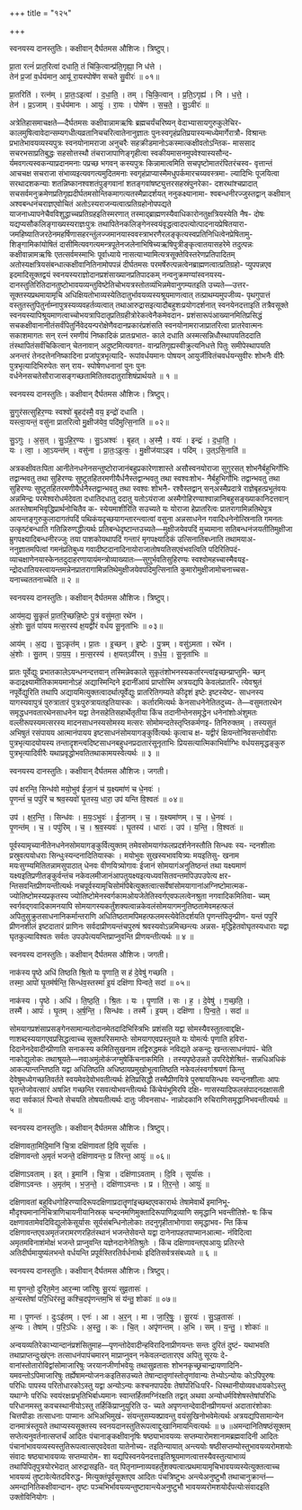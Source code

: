 +++
title = "१२५"

+++


स्वनयस्य दानस्तुतिः। कक्षीवान् दैर्घतमस औशिजः। त्रिष्टुप्।

प्रा॒ता रत्नं॑ प्रात॒रित्वा॑ दधाति॒ तं चि॑कि॒त्वान्प्र॑ति॒गृह्या॒ नि ध॑त्ते ।  
तेन॑ प्र॒जां व॒र्धय॑मान॒ आयू॑ रा॒यस्पोषे॑ण सचते सु॒वीरः॑ ॥ ०१॥

प्रा॒तरिति॑ । रत्न॑म् । प्रा॒तः॒ऽइत्वा॑ । द॒धा॒ति॒ । तम् । चि॒कि॒त्वान् । प्र॒ति॒ऽगृह्य॑ । नि । ध॒त्ते॒ ।  
तेन॑ । प्र॒ऽजाम् । व॒र्धय॑मानः । आयुः॑ । रा॒यः । पोषे॑ण । स॒च॒ते॒ । सु॒ऽवीरः॑ ॥

अत्रेतिहासमाचक्षते—दैर्घतमसः कक्षीवान्नामऋषिः ब्रह्मचर्यंचरिष्यन् वेदाभ्यासायगुरुकुलेचिर- कालमुषित्वावेदान्सम्यगधीत्यव्रतानिचचरित्वातेनानुज्ञातः पुनःस्वगृहंप्रतिप्रयास्यन्मध्येमार्गेरात्रौ- विश्रान्तः प्रभातेभावयव्यस्यपुत्रः स्वनयोनामराजा अनुचरैः सहक्रीडमानोऽकस्मात्कक्षीवतोऽन्तिक- माससाद सचरभसाप्रतिबुद्धः सहसोत्तस्थौ तंचराजापाणिङ्गृहीत्वा स्वकीयमासनमुपवेश्यास्यसौन्द- र्यमवगत्यस्वकन्याप्रदानमनाः पप्रच्छ भगवन् कस्यपुत्रः किन्नामात्वमिति सचपृष्टोमातरंपितरंचस्व- वृत्तान्तं आचचक्ष सचराजा संभाव्यइत्यवगत्यमुदितमनाः स्वगृहंप्राप्यास्मैमधुपर्कमारचय्यवस्त्रमा- ल्यादिभिः पूजयित्वा सरथादशकन्याः शतन्निष्कानश्वशतंपुङ्गवानां शतङ्गवांषष्ट्युत्तरसहस्रंपुनरेका- दशरथांश्चप्रादात् सचसर्वमनुक्रमेणप्रतिगृह्यदीर्घतमसोन्तिकमागत्यतस्मैप्रादर्शयत् ननुकक्ष्यानामा- श्वबन्धनीरज्जुस्तद्वान् कक्षीवान् अश्वबन्धनंचराज्ञएवोचितं अतोऽस्यराजन्यत्वात्प्रतिग्रहोनोपपद्यते याजनाध्यापनेचैवविशुद्धाच्चप्रतिग्रहइतिस्मरणात् तस्माद्ब्राह्मणस्यैवाधिकारोनतुक्षत्रियस्येति नैष- दोषः यद्यप्यसौकलिङ्गाख्यस्यराज्ञःपुत्रः तथापितेनकलिङ्गेनस्वयंवृद्धत्वादपत्योत्पादनायप्रेषितयारा- जमहिष्यातिजरठेनमहर्षिणासहरन्तुंलज्जमानयास्ववस्त्राभरणैरलङ्कृत्यस्वप्रतिनिधित्वेनप्रेषितामु- शिङ्गामिकांयोषितं दासीमित्यवगत्यमन्त्रपूतेनजलेनाभिषिच्यऋषिपुत्रीङ्कृत्वातयासहरेमे तदुत्पन्नः कक्षीवान्नामऋषिः एतत्सर्वमस्माभिः पूर्वाध्याये नासत्याभ्यामित्यत्रसूक्तेविस्तरेणप्रतिपादितम् अतोस्यक्षत्रियसंबन्धात्कक्षीवानितिनामोपपन्नं दीर्घतमसः परमर्षेरुत्पन्नत्वेनब्राह्मणत्वात्प्रतिग्रहो- प्युपपन्नएव इदमादिसूक्तद्वयं स्वनयस्यराज्ञोदानप्रशंसाख्यानप्रतिपादकम् नन्वनुक्रमण्यांस्वनयस्य- दानस्तुतिरितिदानतुष्टोभावयव्यन्तुविष्टेतिचोभयत्रस्तोतव्यंभिन्नमेवानुगम्यतइति उच्यते—उत्तर- सूक्तस्यप्रथमायामृचि अधिक्षियतोभाव्यस्येतिदातुर्भावयव्यस्यश्रूयमाणत्वात् तत्प्राथम्यमुपजीव्य- पृथगुपात्तं वस्तुतस्तुपितुर्नाम्नापुत्रस्यव्यवहर्तव्यत्वात् तथाआरुद्रासइत्यादौबहुशःप्रयोगदर्शनात् स्वनयेनदत्ताइति तत्रैवसूक्ते स्वनयस्यापिश्रूयमाणत्वाच्चोभयत्रापिदातृप्रतिग्रहीत्रोरेकत्वेनैकमेवदान- प्रशंसारूपंआख्यानमितिप्रसिद्धं सचकक्षीवानानीतंसर्वंपितुर्निवेदयन्परोक्षेणैवदानप्रकारंप्रशंसति स्वनयोनामराजाप्रातरित्वा प्रातरेवात्मनः सकाशमागतः सन् रत्नं रमणीयं निष्कादिकं प्रातःप्रभात- काले दधाति अस्मत्सन्निधौस्थापयतिददाति तंस्थापितंसर्वंचिकित्वान् चेतनावान् अदुष्टमित्यवगत- वान्प्रतिगृह्यस्वीक्रुत्यनिधत्ते पितुः समीपेस्थापयति अनन्तरं तेनदत्तेननिष्कादिना प्रजांपुत्रभृत्यादि- रूपांवर्धयमानः पोषयन् आयुर्जीवितंचवर्धयन्सुवीरः शोभनैः वीरैः पुत्रभृत्यादिभिरुपेतः सन् राय- स्पोषेणधनानां पुनः पुनः वर्धनेनसचतेसौराजासङ्गच्छतामितितवदातुराशिषंप्रार्थयते ॥ १ ॥

स्वनयस्य दानस्तुतिः। कक्षीवान् दैर्घतमस औशिजः। त्रिष्टुप्।

सु॒गुर॑सत्सुहिर॒ण्यः स्वश्वो॑ बृ॒हद॑स्मै॒ वय॒ इन्द्रो॑ दधाति ।  
यस्त्वा॒यन्तं॒ वसु॑ना प्रातरित्वो मु॒क्षीज॑येव॒ पदि॑मुत्सि॒नाति॑ ॥ ०२॥

सु॒ऽगुः । अ॒स॒त् । सु॒ऽहि॒र॒ण्यः । सु॒ऽअश्वः॑ । बृ॒हत् । अ॒स्मै॒ । वयः॑ । इन्द्रः॑ । द॒धा॒ति॒ ।  
यः । त्वा॒ । आ॒ऽयन्त॑म् । वसु॑ना । प्रा॒तः॒ऽइ॒त्वः॒ । मु॒क्षीज॑याऽइव । पदि॑म् । उ॒त्ऽसि॒नाति॑ ॥

अत्रकक्षीवतःपिता आनीतेनधनेनसन्तुष्टोराजानंबहुप्रकारेणाशास्ते असौस्वनयोराजा सुगुरसत् शोभनैर्बहुभिर्गोभिः तद्वान्भवतु तथा सुहिरण्यः सुष्टुतहितरमणीयैर्धनैस्तद्वान्भवतु तथा स्वश्वःशोभ- नैर्बहुभिर्गोभिः तद्वान्भवतु तथा सुहिरण्यः सुष्टुतहितरमणीयैर्धनैस्तद्वान्भवतु तथा स्वश्वः शोभनै- रश्वैस्तद्वान् सन्अस्मैप्रदात्रे राज्ञेबृहत्प्रभूतंवयः अन्नमिन्द्रः परमेश्वरोधर्मदेवता दधातिदधातु ददातु यतोऽयंराजा अस्मैगोहिरण्याश्वान्नानिबहुसङ्ख्याकानिदत्तवान् अतस्तेषामभिवृद्धिप्रार्थनोचितैव क- स्येयमाशीरिति सउच्यते यः योराजा हेप्रातरित्वः प्रातरागामिन्नतिथेपुत्र आयन्तङ्गुरुकुलादागतंपदिं पथिकंयदृच्छयागन्तारन्त्वात्वां वसुना अन्नसाधनेन गवादिधनेनोत्स्रिनाति गमनतः उत्कृष्टंबन्धाति गतिन्निरुणद्धीत्यर्थः प्रतिबन्धेदृष्टान्तउच्यते—मुक्षीजयेवपदिं मुच्यमाना सतिबन्धनंजयतीतिमुक्षीजा म्रुगपक्ष्यादिबन्धनीरज्जुः तया पाशकोयथापदिं गन्तारं मृगपक्ष्यादिकं उत्सिनातिबध्नाति तथामयाअ- ननुज्ञातमपित्वां गमनंप्रतिबुध्य गवादीष्टदानादिनायोराजातोषयतिसएवंभवत्विति पदिरितिपदं- व्याचक्षाणेनयास्केनतदुदाहरणायायंमन्त्रोव्याख्यातः—सुगुर्भवतिसुहिरण्यः स्वश्वोमहच्चास्मैवयइ- न्द्रोदधातियस्त्वायन्तमन्नेनप्रातरागामिन्नतिथेमुक्षीजयेवपदिमुत्सिनाति कुमारोमुक्षीजामोचनाच्चस- यनाच्चततनाच्चेति ॥ २ ॥

स्वनयस्य दानस्तुतिः। कक्षीवान् दैर्घतमस औशिजः। त्रिष्टुप्।

आय॑म॒द्य सु॒कृतं॑ प्रा॒तरि॒च्छन्नि॒ष्टेः पु॒त्रं वसु॑मता॒ रथे॑न ।  
अं॒शोः सु॒तं पा॑यय मत्स॒रस्य॑ क्ष॒यद्वी॑रं वर्धय सू॒नृता॑भिः ॥ ०३॥

आय॑म् । अ॒द्य । सु॒ऽकृत॑म् । प्रा॒तः । इ॒च्छन् । इ॒ष्टेः । पु॒त्रम् । वसु॑ऽमता । रथे॑न ।  
अं॒शोः । सु॒तम् । पा॒य॒य॒ । म॒त्स॒रस्य॑ । क्ष॒यत्ऽवी॑रम् । व॒र्ध॒य॒ । सू॒नृता॑भिः ॥

प्रातः पूर्वेद्युः प्रभातकालेऽयन्धनन्दत्तवान् तस्मिन्नेवकाले सुकृतंशोभनस्यकर्तारन्त्वांइच्छन्प्राप्तुमि- च्छन् कदाद्रक्ष्यामीतिकामयमानोऽहं अद्यास्मिन्दिने इदानींआयं प्राप्तोस्मि अत्रयद्यपि केवलंप्रातरि- त्येवश्रुतं नपूर्वेद्युरिति तथापि अद्यायमित्युक्तत्वादर्थात्पूर्वेद्युः प्रातरितिगम्यते कीदृशं इष्टेः इष्टस्येष्ट- साधनस्य यागस्यवापुत्रं पुरुत्रातारं पुत्रःपुरुत्रायतइतियास्कः । कर्तारमित्यर्थः केनसाधनेनेतितदुच्य- ते—वसुमतारथेन समृद्धधनवतारथेनसाधनेन यद्वा तेनसहेतिसहार्थेतृतीया किंच तदानीन्तेनसमृद्धेन धनेनांशोःअंशुमतः वल्लीरूपस्यमत्सरस्य मादनसाधनस्यसोमस्य मत्सरः सोमोमन्दतेस्तृप्तिकर्मणइ- तिनिरुक्तम् । तस्यसुतं अभिषुतं रसंपायय आत्मानंपायय इष्टसाधनंसोमयागङ्कुर्वित्यर्थः कृत्वाच क्ष- यद्वीरं क्षियन्तोनिवसन्तोवीराः पुत्रभृत्यादयोयस्य तन्तादृशन्त्वदिष्टसाधनबहुधनप्रदातारंसूनृताभिः प्रियसत्यात्मिकाभिर्वाग्भिः वर्धयसमृद्धङ्कुरु पुत्रभृत्यादिवीरैः यथाप्रवृद्धोभवतितथाकामयस्वेत्यर्थः ॥ ३ ॥

स्वनयस्य दानस्तुतिः। कक्षीवान् दैर्घतमस औशिजः। जगती।

उप॑ क्षरन्ति॒ सिन्ध॑वो मयो॒भुव॑ ईजा॒नं च॑ य॒क्ष्यमा॑णं च धे॒नवः॑ ।  
पृ॒णन्तं॑ च॒ पपु॑रिं च श्रव॒स्यवो॑ घृ॒तस्य॒ धारा॒ उप॑ यन्ति वि॒श्वतः॑ ॥ ०४॥

उप॑ । क्ष॒र॒न्ति॒ । सिन्ध॑वः । म॒यः॒ऽभुवः॑ । ई॒जा॒नम् । च॒ । य॒क्ष्यमा॑णम् । च॒ । धे॒नवः॑ ।  
पृ॒णन्त॑म् । च॒ । पपु॑रिम् । च॒ । श्र॒व॒स्यवः॑ । घृ॒तस्य॑ । धाराः॑ । उप॑ । य॒न्ति॒ । वि॒श्वतः॑ ॥

पूर्वस्यामृच्यानीतेनधनेनसोमयागङ्कुर्वित्युक्तम् तमेवसोमयागंफलप्रदर्शनेनस्तौति सिन्धवः स्य- न्दनशीलाः प्रस्रुवत्पयोधराः सिन्धुःस्यन्दनादितियास्कः । मयोभुवः सुखस्यभावयित्र्यः मयइतिसु- खनाम मयःसुग्म्यमितितन्नामसुपाठात् धेनवः वीणयित्र्योगावः ईजानं सोमयागंअनुतिष्ठन्तं तथा यक्ष्यमाणं यक्ष्यइतिप्रणीतङ्कुर्वन्तंच नकेवलमीजानंआपतुयक्ष्यइत्यध्यवसितवन्तमपिउपउपेत्य क्षर- न्तिसवन्तिप्रीणयन्तीत्यर्थः नचपूर्वस्यामृचिसोमंपिबेत्युक्तत्वात्सर्वेषांसोमयागानांअग्निष्टोमात्मक- ज्योतिष्टोमस्यप्रकृतस्य ज्योतिष्टोमेनस्वर्गकामओयजेतेतिस्वर्गएवफलत्वेनश्रुता नगवादिकमितिवा- च्यम् स्वर्गवद्गवादिकामनयापि सोमयागस्यकर्तुंशक्यत्वान्नकेवलंसोमयागमनुतिष्ठतामेवमहत्फलं अपितुसुक्रुतसाधनानिकर्मान्तराणि अधितिष्ठतामपिमहत्फलमस्त्येवेतिदर्शयति पृणन्तंपितॄन्प्रीण- यन्तं पपुरिं प्रीणनशीलं इष्टदातारं प्राणिनः सर्वदाप्रीणयन्तंचपुरुषं श्रवस्यवोऽन्नमिच्छन्त्यः अन्नस- मृद्धिहेतवोघृतस्यधाराः यद्वा घृतकुल्याविश्वतः सर्वतः उपउपेत्ययन्तिप्राप्नुवन्ति प्रीणयन्तीत्यर्थः ॥ ४ ॥

स्वनयस्य दानस्तुतिः। कक्षीवान् दैर्घतमस औशिजः। जगती।

नाक॑स्य पृ॒ष्ठे अधि॑ तिष्ठति श्रि॒तो यः पृ॒णाति॒ स ह॑ दे॒वेषु॑ गच्छति ।  
तस्मा॒ आपो॑ घृ॒तम॑र्षन्ति॒ सिन्ध॑व॒स्तस्मा॑ इ॒यं दक्षि॑णा पिन्वते॒ सदा॑ ॥ ०५॥

नाक॑स्य । पृ॒ष्ठे । अधि॑ । ति॒ष्ठ॒ति॒ । श्रि॒तः । यः । पृ॒णाति॑ । सः । ह॒ । दे॒वेषु॑ । ग॒च्छ॒ति॒ ।  
तस्मै॑ । आपः॑ । घृ॒तम् । अ॒र्ष॒न्ति॒ । सिन्ध॑वः । तस्मै॑ । इ॒यम् । दक्षि॑णा । पि॒न्व॒ते॒ । सदा॑ ॥

सोमयागप्रशंसाप्रसङ्गेनसामान्यतोदानमेतदादिभिस्त्रिभिः प्रशंसति यद्वा सोमस्यैवस्तुतत्वाद्दक्षि- णाशब्दस्ययागएवप्रसिद्धत्वाच्च सूक्तपरिसमाप्तेः सोमयागएवप्रस्तूयते यः योमर्त्यः पृणाति हविरा- दिदानेनदेवादीन्प्रीणाति सनाकस्य कमितिसुखनाम तद्विरुद्धमकं नविद्यते अकन्दुः खन्तत्साधनंपापं- चेति नाकोद्युलोकः तथाश्रूयते—नवाअमुंलोकंजग्मुषेकिंचनाकमिति । तस्यपृष्ठेउन्नते उपरिदेशेश्रितं- सन्नधिअधिकं आकल्पान्तन्तिष्ठति यद्वा अधितिष्ठति अधिष्ठायप्रमुखोभूत्वातिष्ठति नकेवलंस्वर्गाश्रयणं किन्तु देवेषुमध्येगच्छतिवर्तते स्वयमेवदेवोभवतीत्यर्थः हेतिप्रसिद्धौ तस्मैप्रीणयित्रे पुरुषायसिन्धवः स्यन्दनशीलाः आपः घृतन्तेजोवत्सारं अषन्न्ति गच्छन्ति रसवत्योभवन्तीत्यर्थः किंचेयंभूमिरपि दक्षि- णासस्यादिफलसंपादनदक्षासती सदा सर्वकालं पिन्वते सेचयति तोषयतीत्यर्थः दातुः जीवनसाध- नान्नोदकानि रुचिराणिसमृद्धानिभवन्तीत्यर्थः ॥ ५ ॥

स्वनयस्य दानस्तुतिः। कक्षीवान् दैर्घतमस औशिजः। त्रिष्टुप्।

दक्षि॑णावता॒मिदि॒मानि॑ चि॒त्रा दक्षि॑णावतां दि॒वि सूर्या॑सः ।  
दक्षि॑णावन्तो अ॒मृतं॑ भजन्ते॒ दक्षि॑णावन्तः॒ प्र ति॑रन्त॒ आयुः॑ ॥ ०६॥

दक्षि॑णाऽवताम् । इत् । इ॒मानि॑ । चि॒त्रा । दक्षि॑णाऽवताम् । दि॒वि । सूर्या॑सः ।  
दक्षि॑णाऽवन्तः । अ॒मृत॑म् । भ॒ज॒न्ते॒ । दक्षि॑णाऽवन्तः । प्र । ति॒र॒न्ते॒ । आयुः॑ ॥

दक्षिणावतां बहुविधगोहिरण्यादिरूपदक्षिणाप्रदातॄणांइच्छब्दएवकारार्थः तेषामेवार्थे इमानिभू- मौदृश्यमानानिचित्राणिचायनीयानिस्रक् चन्दनमणिमुक्तादिरूपाणिद्रव्याणि समृद्धानि भवन्तीतिशे- षः किंच दक्षणावतामेवदिविद्युलोकेसूर्यासः सूर्यसंबन्धिनोलोकाः तदनुगृहीताभोगावा समृद्धाभव- न्ति किंच दक्षिणावन्तएवअमृतंजरामरणरहितंस्थानं भजन्तेसेवन्ते यद्वा दानेनापहतपाप्मानआत्मा- नंविदित्वा अमृतमविनाशंमोक्षं भजन्ते प्राप्नुवन्ति यज्ञेनदानेनेतिश्रुतेः । किंच दक्षिणावन्तएवआयुः प्रतिरन्ते अतिदीर्घमायुष्यंलभन्ते वर्धयन्ति प्रपूर्वस्तिरतिर्वर्धनार्थः इदितिसर्वत्रसंबध्यते ॥ ६ ॥

स्वनयस्य दानस्तुतिः। कक्षीवान् दैर्घतमस औशिजः। त्रिष्टुप्।

मा पृ॒णन्तो॒ दुरि॑त॒मेन॒ आर॒न्मा जा॑रिषुः सू॒रयः॑ सुव्र॒तासः॑ ।  
अ॒न्यस्तेषां॑ परि॒धिर॑स्तु॒ कश्चि॒दपृ॑णन्तम॒भि सं य॑न्तु॒ शोकाः॑ ॥ ०७॥

मा । पृ॒णन्तः॑ । दुःऽइ॑तम् । एनः॑ । आ । अ॒र॒न् । मा । जा॒रि॒षुः॒ । सू॒रयः॑ । सु॒ऽव्र॒तासः॑ ।  
अ॒न्यः । तेषा॑म् । प॒रि॒ऽधिः । अ॒स्तु॒ । कः । चि॒त् । अपृ॑णन्तम् । अ॒भि । सम् । य॒न्तु॒ । शोकाः॑ ॥

अन्वयव्यतिरेकाभ्यान्दानंप्रशंसितुमाह—पृणन्तोदेवादीन्हविरादिनाप्रीणयन्तः सन्तः दुरितं दुष्टं- यथाभवति तथाप्राप्तन्दुःखंएनः तत्साधनंपापंचमारन् माप्राप्नुवन् नकेवलन्दातारएव अपितु सूरयः दे- वानांस्तोतारोविद्वांसोमाजारिषुः जरयानजीर्णाभवेयुः तथासुव्रतासः शोभनकृच्छ्रचान्द्रायणादिनि- यमवन्तोऽपिमाजारिषुः तर्ह्येषामन्योजनःकइतिसउच्यते तेषान्दातॄणांस्तोतॄणांवान्यः तेभ्योऽन्योयः कोऽपिपुरुषः परिधिः पापस्य परितोधारकोऽस्तु यद्वा अन्योऽन्यः कश्चनपापदेवः तेषांपरिधिःपरि- धिस्थानीयोव्यवधायकोऽस्तु यथाग्नेः परिधिः स्वयंरक्षःप्रभृतिभिर्बाध्यमानः स्वान्तर्हितमग्निंरक्षति तद्वत् अथवा अन्योधर्मविशेषस्तेषांपरिधिः परिधानमस्तु कवचस्थानीयोऽस्तु तर्हिकिंप्राप्नुयुरिति उ- च्यते अपृणन्तन्देवादीनप्रीणयन्तं अदातारंशोकाः चित्तपीडाः तत्साधनाः पाप्मानः अभिअभिमुखं- संयन्तुसम्यक्प्रावन्तु वयंसुखिनोभवेमेत्यर्थः अत्रयद्यपिसामान्येन दानमात्रंस्तूयते तथाप्यस्यसूक्तस्य स्वनयदानस्तुतिरूपत्वाद्दुःखानिमायन्त्वित्यर्थः ॥ ७ ॥अमन्दानितिषष्ठंसूक्तम् सप्तेत्यनुवर्तनात्सप्तर्चं आदितः पंचानाङ्कक्षीवानृषिः षष्ठ्याभावयव्यः सप्तम्यारोमशानामब्रह्मवादिनी आदितः पंचानांभावयव्यस्यस्तुतिरूपत्वात्सएवदेवता यातेनोच्य- तइतिन्यायात् अन्त्ययोः षष्ठीसप्तम्योस्तुभावयव्यरोमशयोः संवादः षष्ठ्याभावयव्यः सप्तम्यारोम- शा यद्यपिस्वनयेनदत्ताइतिश्रूयमाणत्वात्तस्यैवस्तुत्याभाव्यं तथापिपितृपुत्रयोरभेदात् आरुद्रासइति- वत् पितृनाम्नाव्यवहर्तुंशक्यत्वात्प्रथमायामृचिभावयव्यस्येत्युक्तत्वाच्च भावयव्यं तुष्टावेत्येतदविरुद्ध- मित्युक्तंपूर्वसूक्तएव आदितः पंचत्रिष्टुभः अन्त्येअनुष्टुभौ तथाचानुक्रान्तं—अमन्दानितिकक्षीवान्दान- तृष्टः पञ्चभिर्भावयव्यन्तुष्टावान्त्येअनुष्टुभौ भावयव्यरोमशयोर्दंपत्योःसंवादइति उक्तोविनियोगः ।
